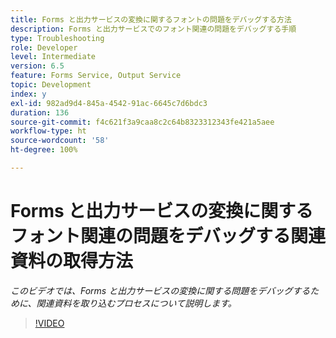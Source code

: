 ```yaml
---
title: Forms と出力サービスの変換に関するフォントの問題をデバッグする方法
description: Forms と出力サービスでのフォント関連の問題をデバッグする手順
type: Troubleshooting
role: Developer
level: Intermediate
version: 6.5
feature: Forms Service, Output Service
topic: Development
index: y
exl-id: 982ad9d4-845a-4542-91ac-6645c7d6bdc3
duration: 136
source-git-commit: f4c621f3a9caa8c2c64b8323312343fe421a5aee
workflow-type: ht
source-wordcount: '58'
ht-degree: 100%

---
```


# Forms と出力サービスの変換に関するフォント関連の問題をデバッグする関連資料の取得方法

*このビデオでは、Forms と出力サービスの変換に関する問題をデバッグするために、関連資料を取り込むプロセスについて説明します。*

>[!VIDEO](https://video.tv.adobe.com/v/335487?quality=12&learn=on)
